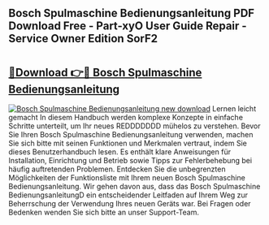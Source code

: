## Bosch Spulmaschine Bedienungsanleitung PDF Download Free - Part-xyO User Guide Repair - Service Owner Edition SorF2

# <h2><a href="http://df61xbl.blite.top/?on=Bosch+Spulmaschine+Bedienungsanleitung">🔗Download 👉🔴 Bosch Spulmaschine Bedienungsanleitung</a></h2>

[![Bosch Spulmaschine Bedienungsanleitung new download](https://i.imgur.com/lujVjoI.png)](http://df61xbl.blite.top/?on=Bosch+Spulmaschine+Bedienungsanleitung)
Lernen leicht gemacht In diesem Handbuch werden komplexe Konzepte in einfache Schritte unterteilt, um Ihr neues REDDDDDDD mühelos zu verstehen. Bevor Sie Ihren Bosch Spulmaschine Bedienungsanleitung verwenden, machen Sie sich bitte mit seinen Funktionen und Merkmalen vertraut, indem Sie dieses Benutzerhandbuch lesen. Es enthält klare Anweisungen für Installation, Einrichtung und Betrieb sowie Tipps zur Fehlerbehebung bei häufig auftretenden Problemen. Entdecken Sie die unbegrenzten Möglichkeiten der Funktionsliste mit Ihrem neuen Bosch Spulmaschine Bedienungsanleitung. Wir gehen davon aus, dass das Bosch Spulmaschine BedienungsanleitungD ein entscheidender Leitfaden auf Ihrem Weg zur Beherrschung der Verwendung Ihres neuen Geräts war. Bei Fragen oder Bedenken wenden Sie sich bitte an unser Support-Team.
